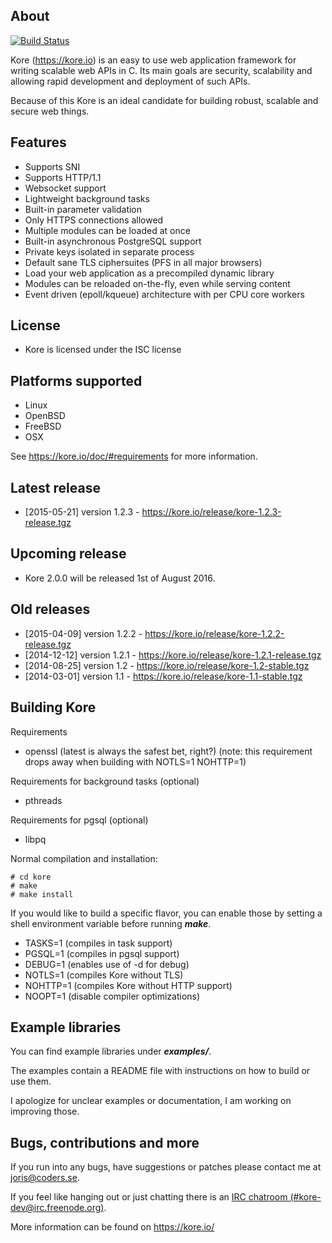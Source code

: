 About
-----
[![Build Status](https://travis-ci.org/jorisvink/kore.svg?branch=master)](https://travis-ci.org/jorisvink/kore)

Kore (https://kore.io) is an easy to use web application framework for
writing scalable web APIs in C. Its main goals are security, scalability
and allowing rapid development and deployment of such APIs.

Because of this Kore is an ideal candidate for building robust, scalable and secure web things.

Features
--------
* Supports SNI
* Supports HTTP/1.1
* Websocket support
* Lightweight background tasks
* Built-in parameter validation
* Only HTTPS connections allowed
* Multiple modules can be loaded at once
* Built-in asynchronous PostgreSQL support
* Private keys isolated in separate process
* Default sane TLS ciphersuites (PFS in all major browsers)
* Load your web application as a precompiled dynamic library
* Modules can be reloaded on-the-fly, even while serving content
* Event driven (epoll/kqueue) architecture with per CPU core workers

License
-------
* Kore is licensed under the ISC license

Platforms supported
-------------------
* Linux
* OpenBSD
* FreeBSD
* OSX

See https://kore.io/doc/#requirements for more information.

Latest release
--------------
* [2015-05-21] version 1.2.3 - https://kore.io/release/kore-1.2.3-release.tgz

Upcoming release
----------------
* Kore 2.0.0 will be released 1st of August 2016.

Old releases
------------
* [2015-04-09] version 1.2.2 - https://kore.io/release/kore-1.2.2-release.tgz
* [2014-12-12] version 1.2.1 - https://kore.io/release/kore-1.2.1-release.tgz
* [2014-08-25] version 1.2 - https://kore.io/release/kore-1.2-stable.tgz
* [2014-03-01] version 1.1 - https://kore.io/release/kore-1.1-stable.tgz

Building Kore
-------------

Requirements
* openssl (latest is always the safest bet, right?)
  (note: this requirement drops away when building with NOTLS=1 NOHTTP=1)

Requirements for background tasks (optional)
* pthreads

Requirements for pgsql (optional)
* libpq

Normal compilation and installation:

```
# cd kore
# make
# make install
```

If you would like to build a specific flavor, you can enable
those by setting a shell environment variable before running **_make_**.

* TASKS=1 (compiles in task support)
* PGSQL=1 (compiles in pgsql support)
* DEBUG=1 (enables use of -d for debug)
* NOTLS=1 (compiles Kore without TLS)
* NOHTTP=1 (compiles Kore without HTTP support)
* NOOPT=1 (disable compiler optimizations)

Example libraries
-----------------

You can find example libraries under **_examples/_**.

The examples contain a README file with instructions on how
to build or use them.

I apologize for unclear examples or documentation, I am working on
improving those.

Bugs, contributions and more
----------------------------

If you run into any bugs, have suggestions or patches please
contact me at joris@coders.se.

If you feel like hanging out or just chatting there is an [IRC chatroom (#kore-dev@irc.freenode.org)](https://webchat.freenode.net?channels=kore-dev).

More information can be found on https://kore.io/
